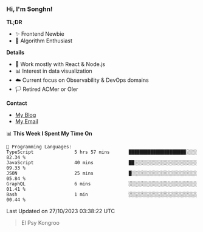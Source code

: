 ### Hi, I'm Songhn!

**TL;DR**

- ✨ Frontend Newbie
- 🎈 Algorithm Enthusiast

**Details**

- 🎯 Work mostly with React & Node.js
- 📊 Interest in data visualization
- ☁️ Current focus on Observability & DevOps domains
- 🏳️ Retired ACMer or OIer

**Contact**
- [My Blog](https://blog.songhn.com)
- [My Email](mailto:songhn233@gmail.com)

<!--START_SECTION:waka-->
📊 **This Week I Spent My Time On** 

```text
💬 Programming Languages: 
TypeScript               5 hrs 57 mins       █████████████████████░░░░   82.34 % 
JavaScript               40 mins             ██░░░░░░░░░░░░░░░░░░░░░░░   09.33 % 
JSON                     25 mins             █░░░░░░░░░░░░░░░░░░░░░░░░   05.84 % 
GraphQL                  6 mins              ░░░░░░░░░░░░░░░░░░░░░░░░░   01.41 % 
Bash                     1 min               ░░░░░░░░░░░░░░░░░░░░░░░░░   00.44 % 
```


 Last Updated on 27/10/2023 03:38:22 UTC
<!--END_SECTION:waka-->

> El Psy Kongroo
